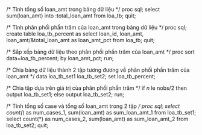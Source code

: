 /* Tính tổng số loan_amt trong bảng dữ liệu */
proc sql;
   select sum(loan_amt) into :total_loan_amt from loa_tb;
quit;

/* Tính phân phối phần trăm của loan_amt trong bảng dữ liệu */
proc sql;
   create table loa_tb_percent as
   select loan_id, loan_amt, loan_amt/&total_loan_amt as loan_amt_pct
   from loa_tb;
quit;

/* Sắp xếp bảng dữ liệu theo phân phối phần trăm của loan_amt */
proc sort data=loa_tb_percent;
   by loan_amt_pct;
run;

/* Chia bảng dữ liệu thành 2 tập tương đương về phân phối phần trăm của loan_amt */
data loa_tb_set1 loa_tb_set2;
   set loa_tb_percent;

   /* Chia tập dựa trên giá trị của phân phối phần trăm */
   if _n_ le nobs/2 then output loa_tb_set1;
   else output loa_tb_set2;
run;

/* Tính tổng số case và tổng số loan_amt trong 2 tập */
proc sql;
   select count(*) as num_cases_1, sum(loan_amt) as sum_loan_amt_1 from loa_tb_set1;
   select count(*) as num_cases_2, sum(loan_amt) as sum_loan_amt_2 from loa_tb_set2;
quit;
